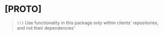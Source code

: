 # [PROTO]

> `(!)` Use functionality in this package only within clients' repositories, and not their dependencies'